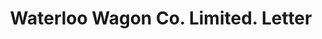 ---
doi: 10.7916/D8DR46MD
date_other: '1896'
date_other_textual: '1896'
form: correspondence
genre:
- Letters (correspondence)
name:
- Waterloo Wagon Co. Limited
object_in_context_url: https://biggert.cul.columbia.edu/items/view/ave_biggert_01682
subject_hierarchical_geographic:
- Waterloo, New York, United States
subject_name:
- Waterloo Wagon Co. Limited
title: Waterloo Wagon Co. Limited. Letter
sort_title: Waterloo Wagon Co. Limited. Letter
call_number: ave_biggert_01682
coordinates:
- 42.92111111111111,-76.86166666666666
pid: ave_biggert_01682
identifiers: ave_biggert_01682
thumbnail: https://derivativo-3.library.columbia.edu/iiif/2/ldpd:490706/full/!256,256/0/native.jpg
permalink: /biggert/ave_biggert_01682/
layout: iiif-image-page
---